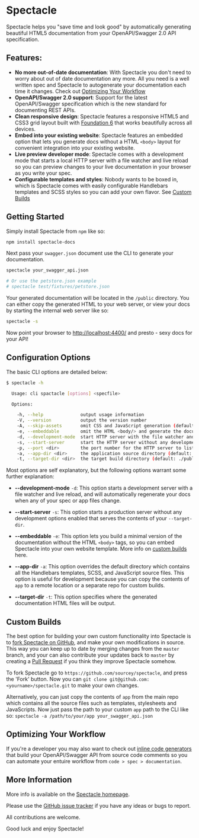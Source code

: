 # Spectacle

Spectacle helps you "save time and look good" by automatically generating beautiful HTML5 documentation from your OpenAPI/Swagger 2.0 API specification.

## Features:

* **No more out-of-date documentation**: With Spectacle you don't need to worry about out of date documentation any more. All you need is a well written spec and Spectacle to autogenerate your documentation each time it changes. Check out [Optimizing Your Workflow](#optimizing-your-workflow)
* **OpenAPI/Swagger 2.0 support**: Support for the latest OpenAPI/Swagger specification which is the new standard for documenting REST APIs.
* **Clean responsive design**: Spectacle features a responsive HTML5 and CSS3 grid layout built with [Foundation 6](http://foundation.zurb.com/sites.html) that works beautifully across all devices.
* **Embed into your existing website**: Spectacle features an embedded option that lets you generate docs without a HTML `<body>` layout for convenient integration into your existing website.
* **Live preview developer mode**: Spectacle comes with a development mode that starts a local HTTP server with a file watcher and live reload so you can preview changes to your live documentation in your browser as you write your spec.
* **Configurable templates and styles**: Nobody wants to be boxed in, which is Spectacle comes with easily configurable Handlebars templates and SCSS styles so you can add your own flavor. See [Custom Builds](#custom-builds)

## Getting Started

Simply install Spectacle from `npm` like so:

```bash
npm install spectacle-docs
```

Next pass your `swagger.json` document use the CLI to generate your documentation.

```bash
spectacle your_swagger_api.json

# Or use the petstore.json example
# spectacle test/fixtures/petstore.json
```

Your generated documentation will be located in the `/public` directory. You can either copy the generated HTML to your web server, or view your docs by starting the internal web server like so:

```bash
spectacle -s
```

Now point your browser to [http://localhost:4400/](http://localhost:4400/) and presto - sexy docs for your API!

## Configuration Options

The basic CLI options are detailed below:

```bash
$ spectacle -h

  Usage: cli spactacle [options] <specfile>

  Options:

    -h, --help              output usage information
    -V, --version           output the version number
    -A, --skip-assets       omit CSS and JavaScript generation (default: false)
    -e, --embeddable        omit the HTML <body/> and generate the documentation content only (default: false)
    -d, --development-mode  start HTTP server with the file watcher and live reload (default: false)
    -s, --start-server      start the HTTP server without any development features
    -p, --port <dir>        the port number for the HTTP server to listen on (default: 4400)
    -a, --app-dir <dir>     the application source directory (default: ./app)
    -t, --target-dir <dir>  the target build directory (default: ./public)
```

Most options are self explanatory, but the following options warrant some further explanation:

* **--development-mode** `-d`: This option starts a development server with a file watcher and live reload, and will automatically regenerate your docs when any of your spec or app files change.

* **--start-server** `-s`: This option starts a production server without any development options enabled that serves the contents of your `--target-dir`.

* **--embeddable** `-e`: This option lets you build a minimal version of the documentation without the HTML `<body>` tags, so you can embed Spectacle into your own website template. More info on [custom builds](#custom-builds) here.

* **--app-dir** `-a`: This option overrides the default directory which contains all the Handlebars templates, SCSS, and JavaScript source files. This option is useful for development because you can copy the contents of `app` to a remote location or a separate repo for custom builds.

* **--target-dir** `-t`: This option specifies where the generated documentation HTML files will be output.

## Custom Builds

The best option for building your own custom functionality into Spectacle is to [fork Spectacle on GitHub](https://help.github.com/articles/fork-a-repo/), and make your own modifications in source. This way you can keep up to date by merging changes from the `master` branch, and your can also contribute your updates back to `master` by creating a [Pull Request](https://help.github.com/articles/creating-a-pull-request/) if you think they improve Spectacle somehow.

To fork Spectacle go to `https://github.com/sourcey/spectacle`, and press the 'Fork' button. Now you can `git clone git@github.com:<yourname>/spectacle.git` to make your own changes.

Alternatively, you can just copy the contents of `app` from the main repo which contains all the source files such as templates, stylesheets and JavaScripts. Now just pass the path to your custom `app` path to the CLI like so: `spectacle -a /path/to/your/app your_swagger_api.json`

## Optimizing Your Workflow

If you're a developer you may also want to check out [inline code generators](http://swagger.io/open-source-integrations/) that build your OpenAPI/Swagger API from source code comments so you can automate your entuire workflow from `code > spec > documentation`.

## More Information

More info is available on the [Spectacle homepage](http://sourcey.com/spectacle).

Please use the [GitHub issue tracker](https://github.com/sourcey/spectacle/issues) if you have any ideas or bugs to report.

All contributions are welcome.

Good luck and enjoy Spectacle!
